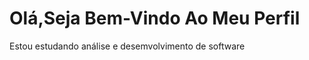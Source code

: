 <h1>Olá,Seja Bem-Vindo Ao Meu Perfil</h1>

<p>Estou estudando análise e desemvolvimento de software</p>
